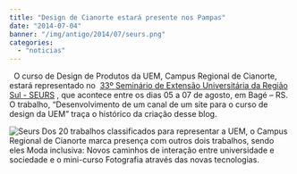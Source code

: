 ```yaml
---
title: "Design de Cianorte estará presente nos Pampas"
date: "2014-07-04"
banner: "/img/antigo/2014/07/seurs.png"
categories: 
  - "noticias"
---
```



 
O curso de Design de Produtos da UEM, Campus Regional de Cianorte, estará representado no  [33º Seminário de Extensão Universitária da Região Sul - SEURS](http://eventos.unipampa.edu.br/seurs2015) , que acontece entre os dias 05 a 07 de agosto, em Bagé – RS.  O trabalho, “Desenvolvimento de um canal de um site para o curso de design da UEM” traça o histórico da criação desse blog.


<!--more-->

![Seurs](/img/antigo/2014/07/seurs.png)
Dos 20 trabalhos classificados para representar a UEM, o Campus Regional de Cianorte marca presença com outros dois trabalhos, sendo eles Moda inclusiva: Novos caminhos de interação entre universidade e sociedade e o mini-curso Fotografia através das novas tecnologias.
